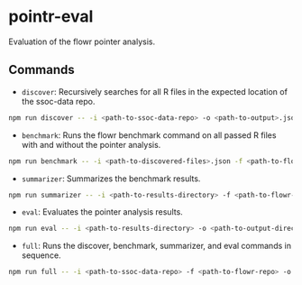 # pointr-eval

Evaluation of the flowr pointer analysis.

## Commands

- `discover`: Recursively searches for all R files in the expected location of the ssoc-data repo.

```bash
npm run discover -- -i <path-to-ssoc-data-repo> -o <path-to-output>.json
```

- `benchmark`: Runs the flowr benchmark command on all passed R files with and without the pointer analysis.

```bash
npm run benchmark -- -i <path-to-discovered-files>.json -f <path-to-flowr-repo> -o <path-to-results-directory>
```

- `summarizer`: Summarizes the benchmark results.

```bash
npm run summarizer -- -i <path-to-results-directory> -f <path-to-flowr-repo>
```

- `eval`: Evaluates the pointer analysis results.

```bash
npm run eval -- -i <path-to-results-directory> -o <path-to-output-directory>
```

- `full`: Runs the discover, benchmark, summarizer, and eval commands in sequence.

```bash
npm run full -- -i <path-to-ssoc-data-repo> -f <path-to-flowr-repo> -o <path-to-results-directory>
```
